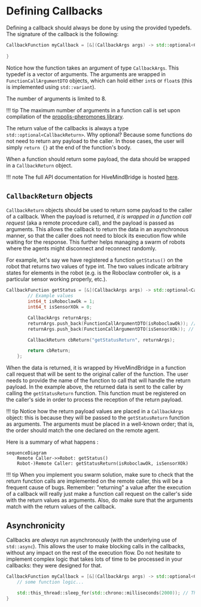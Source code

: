 # Defining Callbacks

Defining a callback should always be done by using the provided typedefs. The signature of the callback is the following:

```cpp
CallbackFunction myCallback = [&](CallbackArgs args) -> std::optional<CallbackReturn> {
    
}
```

Notice how the function takes an argument of type `CallbackArgs`. This typedef is a vector of arguments. The arguments are wrapped in `FunctionCallArgumentDTO` objects, which can hold either `int`s or `float`s (this is implemented using `std::variant`).

The number of arguments is limited to 8.

!!! tip 
    The maximum number of arguments in a function call is set upon compilation of the [propolis-pheromones library](https://github.com/SwarmUS/Propolis/blob/master/src/pheromones/DefaultPheromonesOptions.cmake).

The return value of the callbacks is always a type `std::optional<CallbackReturn>`. Why optional? Because some functions do not need to return any payload to the caller. In those cases, the user will simply `return {}` at the end of the function's body.

When a function should return some payload, the data should be wrapped in a `CallbackReturn` object.

!!! note
    The full API documentation for HiveMindBridge is hosted [here](https://swarmus.github.io/HiveMindBridge/classIHiveMindBridge.html).

## `CallbackReturn` objects

`CallbackReturn` objects should be used to return some payload to the caller of a callback. When the payload is returned, _it is wrapped in a function call request_ (aka a remote procedure call), and the payload is passed as arguments. This allows the callback to return the data in an asynchronous manner, so that the caller does not need to block its execution flow while waiting for the response. This further helps managing a swarm of robots where the agents might disconnect and reconnect randomly.

For example, let's say we have registered a function `getStatus()` on the robot that returns two values of type int. The two values indicate arbitrary states for elements in the robot (e.g. is the Roboclaw controller ok, is a particular sensor working properly, etc.).

```cpp
CallbackFunction getStatus = [&](CallbackArgs args) -> std::optional<CallbackReturn> {
        // Example values
        int64_t isRoboclawOk = 1;
        int64_t isSensorXOk = 0;

        CallbackArgs returnArgs;
        returnArgs.push_back(FunctionCallArgumentDTO(isRoboclawOk)); // argument [0]
        returnArgs.push_back(FunctionCallArgumentDTO(isSensorXOk)); // argument [1]

        CallbackReturn cbReturn("getStatusReturn", returnArgs);

        return cbReturn;
    };
```

When the data is returned, it is wrapped by HiveMindBridge in a function call request that will be sent to the original caller of the function. The user needs to provide the name of the function to call that will handle the return payload. In the example above, the returned data is sent to the caller by calling the `getStatusReturn` function. This function must be registered on the caller's side in order to process the reception of the return payload.

!!! tip 
    Notice how the return payload values are placed in a `CallbackArgs` object: this is because they will be passed to the `getStatusReturn` function as arguments. The arguments must be placed in a well-known order; that is, the order should match the one declared on the remote agent.

Here is a summary of what happens :

```mermaid
sequenceDiagram
    Remote Caller->>Robot: getStatus()
    Robot-)Remote Caller: getStatusReturn(isRoboclawOk, isSensorXOk)
```

!!! tip 
    When you implement you swarm solution, make sure to check that the return function calls are implemented on the remote caller, this will be a frequent cause of bugs. Remember: "returning" a value after the execution of a callback will really just make a function call request on the caller's side with the return values as arguments. Also, do make sure that the arguments match with the return values of the callback.

## Asynchronicity

Callbacks are _always_ run asynchronously (with the underlying use of `std::async`). This allows the user to make blocking calls in the callbacks, without any impact on the rest of the execution flow. Do not hesitate to implement complex logic that takes lots of time to be processed in your callbacks: they were designed for that.

```cpp
CallbackFunction myCallback = [&](CallbackArgs args) -> std::optional<CallbackReturn> {
    // some function logic...

    std::this_thread::sleep_for(std::chrono::milliseconds(2000)); // This is perfectly fine, even in a callback!
}
```
